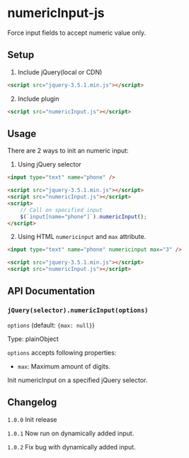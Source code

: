 # numericInput-js

Force input fields to accept numeric value only.

## Setup

1. Include jQuery(local or CDN)

```html
<script src="jquery-3.5.1.min.js"></script>
```

2. Include plugin

```html
<script src="numericInput.js"></script>
```

## Usage

There are 2 ways to init an numeric input:

1. Using jQuery selector

```html
<input type="text" name="phone" />

<script src="jquery-3.5.1.min.js"></script>
<script src="numericInput.js"></script>
<script>
    // Call on specified input
    $(`input[name="phone"]`).numericInput();
</script>
```

2. Using HTML `numericinput` and `max` attribute.

```html
<input type="text" name="phone" numericinput max="3" />

<script src="jquery-3.5.1.min.js"></script>
<script src="numericInput.js"></script>
```

## API Documentation

### `jQuery(selector).numericInput(options)`

`options` (default: `{max: null}`)

Type: plainObject

`options` accepts following properties:

-   `max`: Maximum amount of digits.

Init numericInput on a specified jQuery selector.

## Changelog

`1.0.0` Init release

`1.0.1` Now run on dynamically added input.

`1.0.2` Fix bug with dynamically added input.
